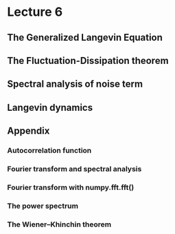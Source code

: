 # Lecture 6
## The Generalized Langevin Equation 
## The Fluctuation-Dissipation theorem 
## Spectral analysis of noise term 
## Langevin dynamics 
## Appendix
### Autocorrelation function 
### Fourier transform and spectral analysis 
### Fourier transform with numpy.fft.fft() 
### The power spectrum 
### The Wiener–Khinchin theorem 
